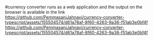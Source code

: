 #currency converter runs as a web application and the output on the browser is available in the link
https://github.com/PemmasaniJahnavi/currency-converter-typescript/assets/155504574/d61a78af-8f60-4263-9a36-f51ab3e0bf4f
https://github.com/PemmasaniJahnavi/currency-converter-typescript/assets/155504574/d61a78af-8f60-4263-9a36-f51ab3e0bf4f
